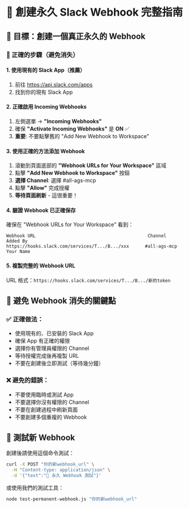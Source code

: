 # 🔗 創建永久 Slack Webhook 完整指南

## 🎯 目標：創建一個真正永久的 Webhook

### 📱 正確的步驟（避免消失）

#### 1. 使用現有的 Slack App（推薦）
1. 前往 https://api.slack.com/apps
2. 找到你的現有 Slack App

#### 2. 正確啟用 Incoming Webhooks
1. 左側選單 → **"Incoming Webhooks"**
2. 確保 **"Activate Incoming Webhooks"** 是 **ON** ✅
3. **重要**: 不要點擊舊的 "Add New Webhook to Workspace"

#### 3. 使用正確的方法添加 Webhook
1. 滾動到頁面底部的 **"Webhook URLs for Your Workspace"** 區域
2. 點擊 **"Add New Webhook to Workspace"** 按鈕
3. **選擇 Channel**: 選擇 #all-ags-mcp
4. 點擊 **"Allow"** 完成授權
5. **等待頁面刷新** - 這很重要！

#### 4. 驗證 Webhook 已正確保存
確保在 "Webhook URLs for Your Workspace" 看到：
```
Webhook URL                                          Channel        Added By
https://hooks.slack.com/services/T.../B.../xxx      #all-ags-mcp   Your Name
```

#### 5. 複製完整的 Webhook URL
URL 格式：`https://hooks.slack.com/services/T.../B.../新的token`

## 🚨 避免 Webhook 消失的關鍵點

### ✅ 正確做法：
- 使用現有的、已安裝的 Slack App
- 確保 App 有正確的權限
- 選擇你有管理員權限的 Channel
- 等待授權完成後再複製 URL
- 不要在創建後立即測試（等待幾分鐘）

### ❌ 避免的錯誤：
- 不要使用臨時或測試 App
- 不要選擇你沒有權限的 Channel
- 不要在創建過程中刷新頁面
- 不要創建多個重複的 Webhook

## 🧪 測試新 Webhook
創建後請使用這個命令測試：
```bash
curl -X POST "你的新webhook_url" \
  -H "Content-type: application/json" \
  -d '{"text":"🧪 永久 Webhook 測試"}'
```

或使用我們的測試工具：
```bash
node test-permanent-webhook.js "你的新webhook_url"
```